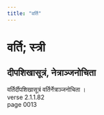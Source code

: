```yaml
---
title: "वर्ति"
---
```


# वर्ति; स्त्री
## दीपशिखासूत्रं, नेत्राञ्जनोचिता
वर्तिर्दीपशिखासूत्रं वर्तिर्नेत्राञ्जनोचिता ।<br />verse 2.1.1.82<br />page 0013

